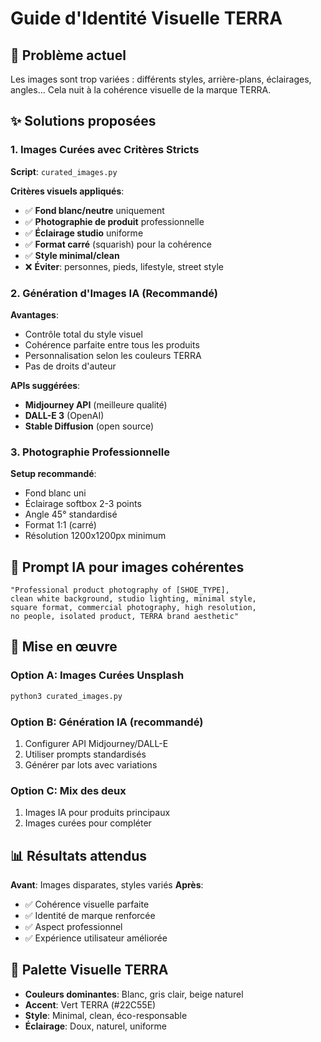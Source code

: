 # Guide d'Identité Visuelle TERRA

## 🎨 Problème actuel

Les images sont trop variées : différents styles, arrière-plans, éclairages, angles...
Cela nuit à la cohérence visuelle de la marque TERRA.

## ✨ Solutions proposées

### 1. Images Curées avec Critères Stricts

**Script**: `curated_images.py`

**Critères visuels appliqués**:

- ✅ **Fond blanc/neutre** uniquement
- ✅ **Photographie de produit** professionnelle
- ✅ **Éclairage studio** uniforme
- ✅ **Format carré** (squarish) pour la cohérence
- ✅ **Style minimal/clean**
- ❌ **Éviter**: personnes, pieds, lifestyle, street style

### 2. Génération d'Images IA (Recommandé)

**Avantages**:

- Contrôle total du style visuel
- Cohérence parfaite entre tous les produits
- Personnalisation selon les couleurs TERRA
- Pas de droits d'auteur

**APIs suggérées**:

- **Midjourney API** (meilleure qualité)
- **DALL-E 3** (OpenAI)
- **Stable Diffusion** (open source)

### 3. Photographie Professionnelle

**Setup recommandé**:

- Fond blanc uni
- Éclairage softbox 2-3 points
- Angle 45° standardisé
- Format 1:1 (carré)
- Résolution 1200x1200px minimum

## 🚀 Prompt IA pour images cohérentes

```
"Professional product photography of [SHOE_TYPE],
clean white background, studio lighting, minimal style,
square format, commercial photography, high resolution,
no people, isolated product, TERRA brand aesthetic"
```

## 🎯 Mise en œuvre

### Option A: Images Curées Unsplash

```bash
python3 curated_images.py
```

### Option B: Génération IA (recommandé)

1. Configurer API Midjourney/DALL-E
2. Utiliser prompts standardisés
3. Générer par lots avec variations

### Option C: Mix des deux

1. Images IA pour produits principaux
2. Images curées pour compléter

## 📊 Résultats attendus

**Avant**: Images disparates, styles variés
**Après**:

- ✅ Cohérence visuelle parfaite
- ✅ Identité de marque renforcée
- ✅ Aspect professionnel
- ✅ Expérience utilisateur améliorée

## 🎨 Palette Visuelle TERRA

- **Couleurs dominantes**: Blanc, gris clair, beige naturel
- **Accent**: Vert TERRA (#22C55E)
- **Style**: Minimal, clean, éco-responsable
- **Éclairage**: Doux, naturel, uniforme
